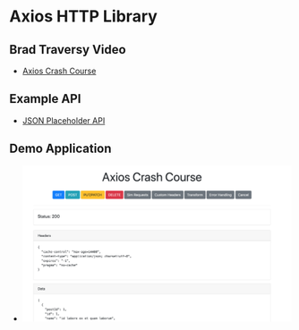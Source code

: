 # Axios HTTP Library

## Brad Traversy Video

- [Axios Crash Course](https://www.youtube.com/watch?v=6LyagkoRWYA)

## Example API

- [JSON Placeholder API](https://jsonplaceholder.typicode.com/)

## Demo Application

- ![demo](demo.png)
